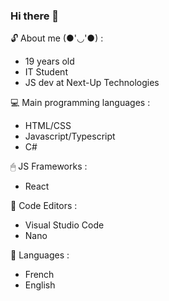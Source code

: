 ### Hi there 👋
<!--
**Rurucchi/Rurucchi** is a ✨ _special_ ✨ repository because its `README.md` (this file) appears on your GitHub profile.
-->

🔓 About me (●'◡'●) :
- 19 years old
- IT Student
- JS dev at Next-Up Technologies

💻 Main programming languages :
- HTML/CSS
- Javascript/Typescript
- C#

🖱 JS Frameworks :
- React

🍙 Code Editors :
- Visual Studio Code
- Nano

📱 Languages : 
- French
- English
